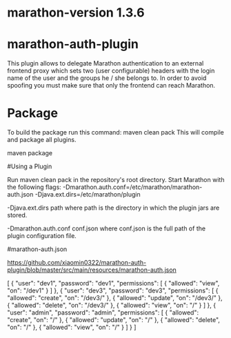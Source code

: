 # marathon-version 1.3.6


# marathon-auth-plugin

This plugin allows to delegate Marathon authentication to an external
frontend proxy which sets two (user configurable) headers with the login
name of the user and the groups he / she belongs to. In order to avoid
spoofing you must make sure that only the frontend can reach Marathon.

# Package

To build the package run this command: maven clean pack This will compile and package all plugins. 

maven package


#Using a Plugin

Run maven clean pack in the repository's root directory.
Start Marathon with the following flags: -Dmarathon.auth.conf=/etc/marathon/marathon-auth.json  -Djava.ext.dirs=/etc/marathon/plugin


-Djava.ext.dirs path where path is the directory in which the plugin jars are stored.

-Dmarathon.auth.conf conf.json where conf.json is the full path of the plugin configuration file.

#marathon-auth.json

https://github.com/xiaomin0322/marathon-auth-plugin/blob/master/src/main/resources/marathon-auth.json


 [
          {
            "user": "dev1",
            "password": "dev1",
            "permissions": [
              { "allowed": "view", "on": "/dev1" }
            ]
          },
          {
            "user": "dev3",
            "password": "dev3",
            "permissions": [
              { "allowed": "create", "on": "/dev3/" },
              { "allowed": "update", "on": "/dev3/" },
              { "allowed": "delete", "on": "/dev3/" },
              { "allowed": "view", "on": "/" }
            ]
          },
          {
            "user": "admin",
            "password": "admin",
            "permissions": [
              { "allowed": "create", "on": "/" },
              { "allowed": "update", "on": "/" },
              { "allowed": "delete", "on": "/" },
              { "allowed": "view", "on": "/" }
            ]
          }
 ]


